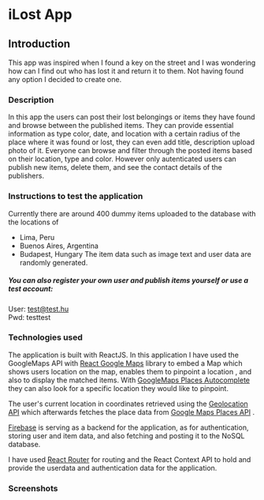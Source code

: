# iLost App

## Introduction

This app was inspired when I found a key on the street and I was wondering how can I find out who has lost it and return it to them. Not having found any option I decided to create one.

### Description

In this app the users can post their lost belongings or items they have found and browse between the published items.
They can provide essential information as type color, date, and location with a certain radius of the place where it was found or lost, they can even add title, description upload photo of it. Everyone can browse and filter through the posted items based on their location, type and color. 
However only autenticated users can publish new items, delete them, and see the contact details of the publishers.

### Instructions to test the application
Currently there are around 400 dummy items uploaded to the database with the locations of 
* Lima, Peru
* Buenos Aires, Argentina
* Budapest, Hungary
The item data such as image text and user data are randomly generated.

##### You can also register your own user and publish items yourself or use a test account:
User: test@test.hu <br>
Pwd: testtest


### Technologies used
The application is built with ReactJS.
In this application I have used the GoogleMaps API with [React Google Maps]('https://tomchentw.github.io/react-google-maps/') library to embed a Map which shows users location on the map, enables them to pinpoint a location , and also to display the matched items. With [GoogleMaps Places Autocomplete]('https://developers.google.com/maps/documentation/javascript/place-autocomplete') they can also look for a specific location they would like to pinpoint.

The user's current location in coordinates retrieved using the [Geolocation API]('https://developer.mozilla.org/en-US/docs/Web/API/Geolocation_API') which afterwards fetches the place data from [Google Maps Places API]('https://developers.google.com/maps/documentation/places/web-service/details') .

[Firebase]('https://firebase.google.com/') is serving as a backend for the application, as for authentication, storing user and item data, and also fetching and posting it to the NoSQL database.

I have used [React Router]('https://reactrouter.com/en/main') for routing and the React Context API to hold and provide the userdata and authentication data for the application.

### Screenshots


